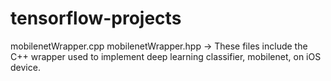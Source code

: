 # tensorflow-projects

mobilenetWrapper.cpp
mobilenetWrapper.hpp -> These files include the C++ wrapper used to implement deep learning classifier, mobilenet, on iOS device.
